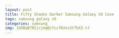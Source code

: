 ```yaml
---
layout: post
title: Fifty Shades Darker Samsung Galaxy S9 Case
tags: samsung galaxy s9
categories: samsung
img: 1bDBqB7R2jcjmqBjYccfNJxv3tTkXZ-tJ
---
```

